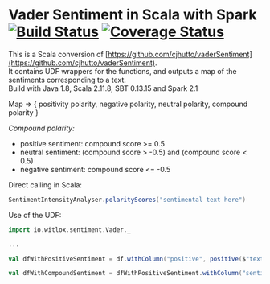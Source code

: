 # Vader Sentiment in Scala with Spark [![Build Status](https://travis-ci.org/witlox/sentiment-utils.svg?branch=master)](https://travis-ci.org/witlox/sentiment-utils) [![Coverage Status](https://coveralls.io/repos/github/witlox/sentiment-utils/badge.svg?branch=master)](https://coveralls.io/github/witlox/sentiment-utils?branch=master)

This is a Scala conversion of [https://github.com/cjhutto/vaderSentiment](https://github.com/cjhutto/vaderSentiment).  
It contains UDF wrappers for the functions, and outputs a map of the sentiments corresponding to a text.  
Build with Java 1.8, Scala 2.11.8, SBT 0.13.15 and Spark 2.1

Map => { positivity polarity, negative polarity, neutral polarity, compound polarity }

_Compound polarity:_
* positive sentiment: compound score >= 0.5
* neutral sentiment: (compound score > -0.5) and (compound score < 0.5)
* negative sentiment: compound score <= -0.5

Direct calling in Scala:
```scala
SentimentIntensityAnalyser.polarityScores("sentimental text here") 
``` 

Use of the UDF:
```scala
import io.witlox.sentiment.Vader._

...

val dfWithPositiveSentiment = df.withColumn("positive", positive($"text"))

val dfWithCompoundSentiment = dfWithPositiveSentiment.withColumn("sentiment", compound($"text"))

```